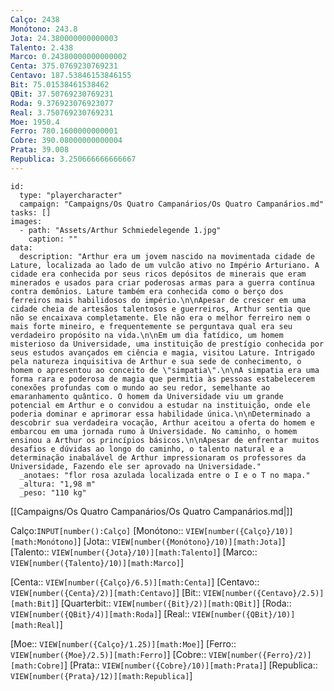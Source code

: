 ```yaml
---
Calço: 2438
Monótono: 243.8
Jota: 24.380000000000003
Talento: 2.438
Marco: 0.24380000000000002
Centa: 375.0769230769231
Centavo: 187.53846153846155
Bit: 75.01538461538462
QBit: 37.50769230769231
Roda: 9.376923076923077
Real: 3.750769230769231
Moe: 1950.4
Ferro: 780.1600000000001
Cobre: 390.08000000000004
Prata: 39.008
Republica: 3.250666666666667
---
```


```RpgManager4
id: 
  type: "playercharacter"
  campaign: "Campaigns/Os Quatro Campanários/Os Quatro Campanários.md"
tasks: []
images: 
  - path: "Assets/Arthur Schmiedelegende 1.jpg"
    caption: ""
data: 
  description: "Arthur era um jovem nascido na movimentada cidade de Lature, localizada ao lado de um vulcão ativo no Império Arturiano. A cidade era conhecida por seus ricos depósitos de minerais que eram minerados e usados para criar poderosas armas para a guerra contínua contra demônios. Lature também era conhecida como o berço dos ferreiros mais habilidosos do império.\n\nApesar de crescer em uma cidade cheia de artesãos talentosos e guerreiros, Arthur sentia que não se encaixava completamente. Ele não era o melhor ferreiro nem o mais forte mineiro, e frequentemente se perguntava qual era seu verdadeiro propósito na vida.\n\nEm um dia fatídico, um homem misterioso da Universidade, uma instituição de prestígio conhecida por seus estudos avançados em ciência e magia, visitou Lature. Intrigado pela natureza inquisitiva de Arthur e sua sede de conhecimento, o homem o apresentou ao conceito de \"simpatia\".\n\nA simpatia era uma forma rara e poderosa de magia que permitia às pessoas estabelecerem conexões profundas com o mundo ao seu redor, semelhante ao emaranhamento quântico. O homem da Universidade viu um grande potencial em Arthur e o convidou a estudar na instituição, onde ele poderia dominar e aprimorar essa habilidade única.\n\nDeterminado a descobrir sua verdadeira vocação, Arthur aceitou a oferta do homem e embarcou em uma jornada rumo à Universidade. No caminho, o homem ensinou a Arthur os princípios básicos.\n\nApesar de enfrentar muitos desafios e dúvidas ao longo do caminho, o talento natural e a determinação inabalável de Arthur impressionaram os professores da Universidade, Fazendo ele ser aprovado na Universidade."
  _anotaes: "flor rosa azulada localizada entre o I e o T no mapa."
  _altura: "1,98 m"
  _peso: "110 kg"
```

[[Campaigns/Os Quatro Campanários/Os Quatro Campanários.md|]]

Calço:`INPUT[number():Calço]`
[Monótono:: `VIEW[number({Calço}/10)][math:Monótono]`]
[Jota:: `VIEW[number({Monótono}/10)][math:Jota]`]
[Talento:: `VIEW[number({Jota}/10)][math:Talento]`]
[Marco:: `VIEW[number({Talento}/10)][math:Marco]`]

[Centa:: `VIEW[number({Calço}/6.5)][math:Centa]`]
[Centavo:: `VIEW[number({Centa}/2)][math:Centavo]`]
[Bit:: `VIEW[number({Centavo}/2.5)][math:Bit]`]
[Quarterbit:: `VIEW[number({Bit}/2)][math:QBit]`]
[Roda:: `VIEW[number({QBit}/4)][math:Roda]`]
[Real:: `VIEW[number({QBit}/10)][math:Real]`]

[Moe:: `VIEW[number({Calço}/1.25)][math:Moe]`]
[Ferro:: `VIEW[number({Moe}/2.5)][math:Ferro]`]
[Cobre:: `VIEW[number({Ferro}/2)][math:Cobre]`]
[Prata:: `VIEW[number({Cobre}/10)][math:Prata]`]
[Republica:: `VIEW[number({Prata}/12)][math:Republica]`]